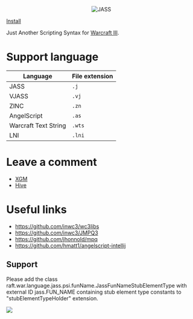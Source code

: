 <p align="center">
<img src="https://xgm.guru/files/2308/316767/JASS_logo.png" alt="JASS">
</p>

[Install](https://plugins.jetbrains.com/plugin/23120-jass)

Just Another Scripting Syntax for [Warcraft III](https://en.wikipedia.org/wiki/Warcraft_III:_Reign_of_Chaos).

# Support language

| Language             | File extension |
|----------------------|----------------|
| JASS                 | `.j`           |
| VJASS                | `.vj`          |
| ZINC                 | `.zn`          |
| AngelScript          | `.as`          |
| Warcraft Text String | `.wts`         |
| LNI                  | `.lni`         |

# Leave a comment

- [XGM](https://xgm.guru/p/wc3/IntelliJASS)
- [Hive](https://www.hiveworkshop.com/threads/intellijass.352009/)

# Useful links

- https://github.com/inwc3/wc3libs
- https://github.com/inwc3/JMPQ3
- https://github.com/jhonnold/mpq
- https://github.com/hmatt1/angelscript-intellij

## Support

Please add the class raft.war.language.jass.psi.funName.JassFunNameStubElementType with external ID jass.FUN_NAME containing stub element type constants to "stubElementTypeHolder" extension.


<a href="https://www.buymeacoffee.com/nazarpunk"><img src="https://img.buymeacoffee.com/button-api/?text=Buy me a coffee&emoji=&slug=nazarpunk&button_colour=BD5FFF&font_colour=ffffff&font_family=Cookie&outline_colour=000000&coffee_colour=FFDD00" /></a>
